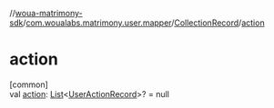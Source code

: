 //[woua-matrimony-sdk](../../../index.md)/[com.woualabs.matrimony.user.mapper](../index.md)/[CollectionRecord](index.md)/[action](action.md)

# action

[common]\
val [action](action.md): [List](https://kotlinlang.org/api/latest/jvm/stdlib/kotlin.collections/-list/index.html)<[UserActionRecord](../-user-action-record/index.md)>? = null
